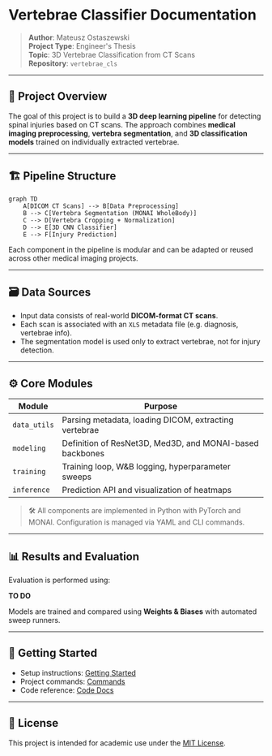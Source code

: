 # Vertebrae Classifier Documentation

> **Author**: Mateusz Ostaszewski  
> **Project Type**: Engineer's Thesis  
> **Topic**: 3D Vertebrae Classification from CT Scans  
> **Repository**: `vertebrae_cls`

---

## 🧠 Project Overview

The goal of this project is to build a **3D deep learning pipeline** for detecting spinal injuries based on CT scans. The approach combines **medical imaging preprocessing**, **vertebra segmentation**, and **3D classification models** trained on individually extracted vertebrae.

---

## 🏗️ Pipeline Structure

```mermaid
graph TD
    A[DICOM CT Scans] --> B[Data Preprocessing]
    B --> C[Vertebra Segmentation (MONAI WholeBody)]
    C --> D[Vertebra Cropping + Normalization]
    D --> E[3D CNN Classifier]
    E --> F[Injury Prediction]
```

Each component in the pipeline is modular and can be adapted or reused across other medical imaging projects.

---

## 🗃️ Data Sources

- Input data consists of real-world **DICOM-format CT scans**.
- Each scan is associated with an `XLS` metadata file (e.g. diagnosis, vertebrae info).
- The segmentation model is used only to extract vertebrae, not for injury detection.

---

## ⚙️ Core Modules

| Module        | Purpose                                      |
|---------------|----------------------------------------------|
| `data_utils`  | Parsing metadata, loading DICOM, extracting vertebrae |
| `modeling`    | Definition of ResNet3D, Med3D, and MONAI-based backbones |
| `training`    | Training loop, W&B logging, hyperparameter sweeps |
| `inference`   | Prediction API and visualization of heatmaps |

> 🛠️ All components are implemented in Python with PyTorch and MONAI. Configuration is managed via YAML and CLI commands.

---

## 📊 Results and Evaluation

Evaluation is performed using:

**TO DO**

Models are trained and compared using **Weights & Biases** with automated sweep runners.

---

## 🚀 Getting Started

- Setup instructions: [Getting Started](getting-started.md)
- Project commands: [Commands](commands.md)
- Code reference: [Code Docs](code/data_preparation.md)

---

## 📄 License

This project is intended for academic use under the [MIT License](https://opensource.org/licenses/MIT).
